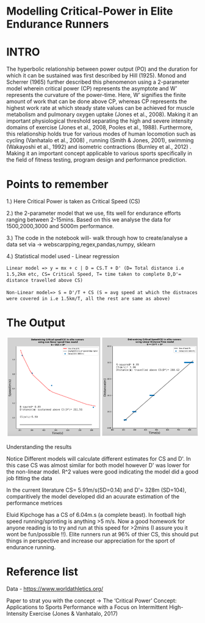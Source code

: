 # Modelling Critical-Power in Elite Endurance Runners 

# INTRO 
The hyperbolic relationship between power output (PO) and the duration for which it can be sustained was first described by Hill (1925). Monod and Scherrer (1965) further described this phenomenon using a 2-parameter model wherein critical power (CP) represents the asymptote and W’ represents the curvature of the power-time. Here, W’ signifies the finite amount of work that can be done above CP, whereas CP represents the highest work rate at which steady state values can be achieved for muscle metabolism and pulmonary oxygen uptake (Jones et al., 2008). Making it an important physiological threshold separating the high and severe intensity domains of exercise  (Jones et al., 2008, Pooles et al., 1988). Furthermore, this relationship  holds true for various modes of human locomotion such as cycling (Vanhatalo et al., 2008) , running (Smith & Jones, 2001), swimming (Wakayoshi et al., 1992)  and isometric contractions (Burnley et al., 2012) . Making it an important  concept applicable to various sports specifically in the field of fitness testing, program design and performance prediction. 

# Points to remember 
1.) Here Critical Power is taken as Critical Speed (CS) 

2.) the 2-parameter model that we use, fits well for endurance efforts ranging between 2-15mins. Based on this we analyse the data for 1500,2000,3000 and 5000m performance.

3.) The code in the notebook will- walk through how to create/analyse a data set via -> webscarpping,regex,pandas,numpy, sklearn 

4.) Statistical model used - Linear regression 

    Linear model => y = mx + c | D = CS.T + D' (D= Total distance i.e 1.5,2km etc, CS= Critical Speed, T= time taken to complete D,D'= distance travelled above CS)
    
    Non-Linear model=> S = D'/T + CS (S = avg speed at which the distnaces were covered in i.e 1.5km/T, all the rest are same as above)
    
# The Output 

<img src="CS%20-image/img.png" width = 1000 >

Understanding the results 

Notice Different models will calculate different estimates for CS and D'. In this case CS was almost similar for both model however D' was lower for the non-linear model. R^2 values were good indicating the model did a good job fitting the data 

In the current literature CS= 5.91m/s(SD=0.14) and D'= 328m (SD=104), comparitively the model developed did an acuurate estimation of the performance metrices 

Eluid Kipchoge has a CS of 6.04m.s (a complete beast). In football high speed running/sprinting is anything >5 m/s. Now a good homework for anyone reading is to try and run at this speed for >2mins (I assure you it wont be fun/possible !!). Elite runners run at 96% of thier CS, this should put things in perspective and increase our appreciation for the sport of endurance running. 

# Reference list 
Data - https://www.worldathletics.org/

Paper to strat you with the concept -> The ‘Critical Power’ Concept: Applications to Sports
Performance with a Focus on Intermittent High-Intensity Exercise (Jones & Vanhatalo, 2017)





 
 

